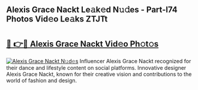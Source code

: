 ## Alexis Grace Nackt Le𝚊k𝚎d N𝚞𝚍es - Part-l74 Photos Vid𝚎o Le𝚊ks ZTJTt

# <h2><a href="http://fb4ymfg.evod.top/?m=Alexis+Grace+Nackt">🔗 👉🔴 Alexis Grace Nackt Vid𝚎o Ph𝚘t𝚘s</a></h2>

[![Alexis Grace Nackt N𝚞d𝚎s](https://i.imgur.com/8V9OHl7.gif)](http://fb4ymfg.evod.top/?m=Alexis+Grace+Nackt)
Influencer Alexis Grace Nackt recognized for their dance and lifestyle content on social platforms. Innovative designer Alexis Grace Nackt, known for their creative vision and contributions to the world of fashion and design. 
